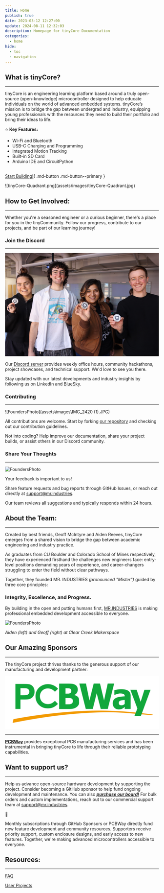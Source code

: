 ```yaml
---
title: Home
publish: true
date: 2023-03-12 12:27:00
update: 2024-08-11 12:32:03
description: Homepage for tinyCore Documentation
categories:
  - home
hide:
  - toc
  - navigation
---
```


<div class="grid" markdown>
<div class="grid-item" markdown >

## What is tinyCore?
---

tinyCore is an engineering learning platform based around a truly open-source (open-knowledge) microcontroller designed to help educate individuals on the world of advanced embedded systems. tinyCore’s mission is to bridge the gap between undergrad and industry, equipping young professionals with the resources they need to build their portfolio and bring their ideas to life. 

:star: **Key Features:**

* Wi-Fi and Bluetooth
* USB-C Charging and Programming
* Integrated Motion Tracking
* Built-in SD Card
* Arduino IDE and CircuitPython
<br/><br/>

[Start Building!](get-started){ .md-button .md-button--primary }
</div>
<div class="grid-item" markdown >
![tinyCore-Quadrant.png](assets/images/tinyCore-Quadrant.jpg)
</div>
</div>

## How to Get Involved:
---
Whether you're a seasoned engineer or a curious beginner, there's a place for you in the tinyCommunity. Follow our progress, contribute to our projects, and be part of our learning journey!

<div class="grid cards" markdown>

<div class="grid cards" markdown>

### Join the Discord
---

![StudentsPhoto](assets\images\IMG_2650.JPG)

Our [Discord server](https://discord.gg/hvJZhwfQsF) provides weekly office hours, community hackathons, project showcases, and technical support. We'd love to see you there.
  
Stay updated with our latest developments and industry insights by following us on LinkedIn and [BlueSky](@mr.industries).
</div>
<div class="grid cards" markdown>

### Contributing
---

![FoundersPhoto](assets\images\IMG_2420 (1).JPG)

All contributions are welcome. Start by forking [our repository](https://github.com/Mister-Industries/tinyCore) and checking out our contribution guidelines. 

Not into coding? Help improve our documentation, share your project builds, or assist others in our Discord community.

</div>
<div class="grid cards" markdown>

### Share Your Thoughts
---
![FoundersPhoto](assets\images\IMG_2740.JPG)

Your feedback is important to us! 

Share feature requests and bug reports through GitHub Issues, or reach out directly at [support@mr.industries](mailto:support@mr.industries). 

Our team reviews all suggestions and typically responds within 24 hours.
</div>
</div>

## About the Team:
---

<div class="grid" markdown>

<div class="grid-item" markdown >
Created by best friends, Geoff McIntyre and Aiden Reeves, tinyCore emerges from a shared vision to bridge the gap between academic engineering and industry practice.

As graduates from CU Boulder and Colorado School of Mines respectively, they have experienced firsthand the challenges new engineers face: entry-level positions demanding years of experience, and career-changers struggling to enter the field without clear pathways.

Together, they founded MR. INDUSTRIES *(pronounced "Mister")* guided by three core principles:

### **Integrity, Excellence, and Progress.**

By building in the open and putting humans first, [MR.INDUSTRIES](http://MR.INDUSTRIES) is making professional embedded development accessible to everyone.
</div>

<div class="grid-item" markdown >

![FoundersPhoto](assets\images\IMG_2787.JPG)

*Aiden (left) and Geoff (right) at Clear Creek Makerspace*
</div>

</div>

## Our Amazing Sponsors
---

<div class="grid cards" markdown>
<div markdown>
The tinyCore project thrives thanks to the generous support of our manufacturing and development partner:

![PCBWay.png](assets/images/PCBWay.png)

---

[**PCBWay**](https://www.pcbway.com/project/shareproject/iota_The_Open_Source_Advanced_IoT_Learning_Platform_12776757.html) provides exceptional PCB manufacturing services and has been instrumental in bringing tinyCore to life through their reliable prototyping capabilities.
</div>

<div markdown>

## **Want to support us?**

---

Help us advance open-source hardware development by supporting the project. Consider becoming a GitHub sponsor to help fund ongoing development and maintenance. You can also [***purchase our board!***](https://mr.industries/tiny-core) For bulk orders and custom implementations, reach out to our commercial support team at [support@mr.industries](mailto:support@mr.industries).

<aside>
💫

Monthly subscriptions through GitHub Sponsors or PCBWay directly fund new feature development and community resources. Supporters receive priority support, custom enclosure designs, and early access to new features. Together, we're making advanced microcontrollers accessible to everyone.

</aside>

</div>
</div>

## Resources:
---
[FAQ](/faq)

[User Projects](/user-spotlight)